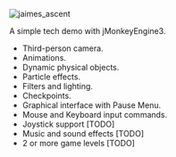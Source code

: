 ![jaimes_ascent](https://github.com/user-attachments/assets/9cd0c1b9-1843-41b6-b3fb-820134fffdb8)

A simple tech demo with jMonkeyEngine3.

- Third-person camera.
- Animations.
- Dynamic physical objects.
- Particle effects.
- Filters and lighting.
- Checkpoints.
- Graphical interface with Pause Menu.
- Mouse and Keyboard input commands.
- Joystick support [TODO]
- Music and sound effects [TODO]
- 2 or more game levels [TODO]
